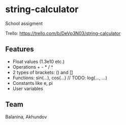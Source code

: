 # string-calculator
School assigment

Trello: https://trello.com/b/DeVp3N03/string-calculator

## Features
- Float values (1.3e10 etc.)
- Operations + - * / ^
- 2 types of brackets: () and []
- Functions: sin(...), cos(...) // TODO: log(..., ...)
- Constants like e, pi
- User variables

## Team
Balanina, Akhundov
